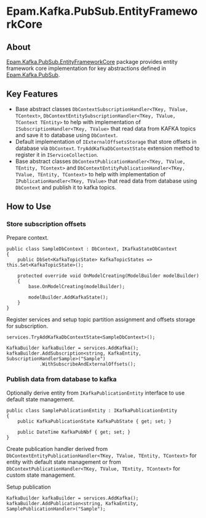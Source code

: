 # Epam.Kafka.PubSub.EntityFrameworkCore

## About

[Epam.Kafka.PubSub.EntityFrameworkCore](https://www.nuget.org/packages/Epam.Kafka.PubSub.EntityFrameworkCore) package provides entity framework core implementation for key abstractions defined in [Epam.Kafka.PubSub](https://www.nuget.org/packages/Epam.Kafka.PubSub).

## Key Features

* Base abstract classes `DbContextSubscriptionHandler<TKey, TValue, TContext>`, `DbContextEntitySubscriptionHandler<TKey, TValue, TContext TEntity>` to help with implementation of `ISubscriptionHandler<TKey, TValue>` that read data from KAFKA topics and save it to database using `DbContext`.
* Default implementation of `IExternalOffsetsStorage` that store offsets in database via `DbContext`. `TryAddKafkaDbContextState` extension method to register it in `IServiceCollection`. 
* Base abstract classes `DbContextPublicationHandler<TKey, TValue, TEntity, TContext>` and `DbContextEntityPublicationHandler<TKey, TValue, TEntity, TContext>` to help with implementation of `IPublicationHandler<TKey, TValue>` that read data from database using `DbContext` and publish it to kafka topics.

## How to Use

### Store subscription offsets

Prepare context.
```
public class SampleDbContext : DbContext, IKafkaStateDbContext
{
    public DbSet<KafkaTopicState> KafkaTopicStates => this.Set<KafkaTopicState>();

    protected override void OnModelCreating(ModelBuilder modelBuilder)
    {
        base.OnModelCreating(modelBuilder);

        modelBuilder.AddKafkaState();
    }
}
```

Register services and setup topic partition assignment and offsets storage for subscription.

```
services.TryAddKafkaDbContextState<SampleDbContext>();

KafkaBuilder kafkaBuilder = services.AddKafka();
kafkaBuilder.AddSubscription<string, KafkaEntity, SubscriptionHandlerSample>("Sample")
            .WithSubscribeAndExternalOffsets();
```

### Publish data from database to kafka

Optionally derive entity from `IKafkaPublicationEntity` interface to use default state management.

```
public class SamplePublicationEntity : IKafkaPublicationEntity
{
    public KafkaPublicationState KafkaPubState { get; set; }

    public DateTime KafkaPubNbf { get; set; }
}
```

Create publication handler derived from `DbContextEntityPublicationHandler<TKey, TValue, TEntity, TContext>` for entity with default state management or from `DbContextPublicationHandler<TKey, TValue, TEntity, TContext>` for custom state management.

Setup publication
```
KafkaBuilder kafkaBuilder = services.AddKafka();
kafkaBuilder.AddPublication<string, KafkaEntity, SamplePublicationHandler>("Sample");
```